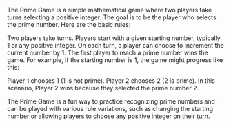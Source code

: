The Prime Game is a simple mathematical game where two players take turns selecting a positive integer. The goal is to be the player who selects the prime number. Here are the basic rules:

Two players take turns.
Players start with a given starting number, typically 1 or any positive integer.
On each turn, a player can choose to increment the current number by 1.
The first player to reach a prime number wins the game.
For example, if the starting number is 1, the game might progress like this:

Player 1 chooses 1 (1 is not prime).
Player 2 chooses 2 (2 is prime).
In this scenario, Player 2 wins because they selected the prime number 2.

The Prime Game is a fun way to practice recognizing prime numbers and can be played with various rule variations, such as changing the starting number or allowing players to choose any positive integer on their turn.
